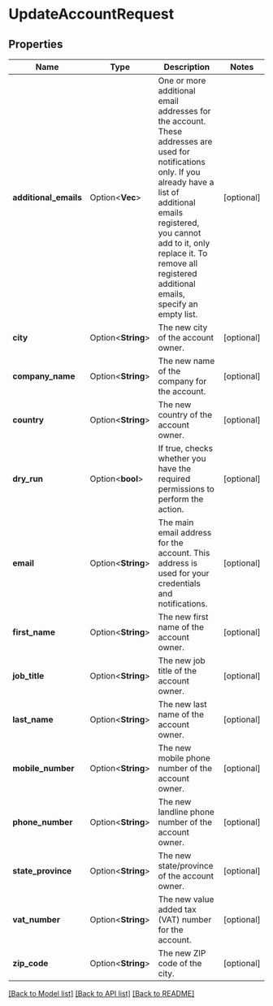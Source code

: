 # UpdateAccountRequest

## Properties

Name | Type | Description | Notes
------------ | ------------- | ------------- | -------------
**additional_emails** | Option<**Vec<String>**> | One or more additional email addresses for the account. These addresses are used for notifications only. If you already have a list of additional emails registered, you cannot add to it, only replace it. To remove all registered additional emails, specify an empty list. | [optional]
**city** | Option<**String**> | The new city of the account owner. | [optional]
**company_name** | Option<**String**> | The new name of the company for the account. | [optional]
**country** | Option<**String**> | The new country of the account owner. | [optional]
**dry_run** | Option<**bool**> | If true, checks whether you have the required permissions to perform the action. | [optional]
**email** | Option<**String**> | The main email address for the account. This address is used for your credentials and notifications. | [optional]
**first_name** | Option<**String**> | The new first name of the account owner. | [optional]
**job_title** | Option<**String**> | The new job title of the account owner. | [optional]
**last_name** | Option<**String**> | The new last name of the account owner. | [optional]
**mobile_number** | Option<**String**> | The new mobile phone number of the account owner. | [optional]
**phone_number** | Option<**String**> | The new landline phone number of the account owner. | [optional]
**state_province** | Option<**String**> | The new state/province of the account owner. | [optional]
**vat_number** | Option<**String**> | The new value added tax (VAT) number for the account. | [optional]
**zip_code** | Option<**String**> | The new ZIP code of the city. | [optional]

[[Back to Model list]](../README.md#documentation-for-models) [[Back to API list]](../README.md#documentation-for-api-endpoints) [[Back to README]](../README.md)


